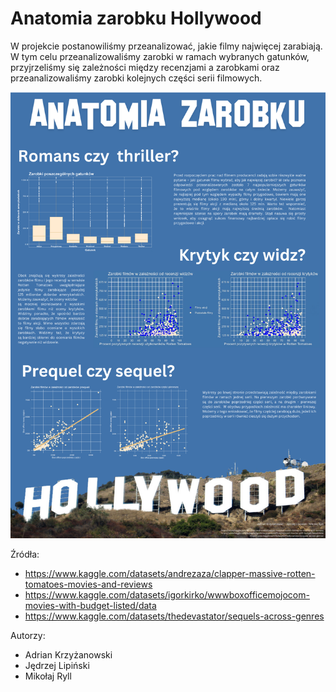 # Anatomia zarobku Hollywood

W projekcie postanowiliśmy przeanalizować, jakie filmy najwięcej zarabiają. W tym celu przeanalizowaliśmy zarobki w ramach wybranych gatunków, przyjrzeliśmy się zależności między recenzjami a zarobkami oraz przeanalizowaliśmy zarobki kolejnych części serii filmowych.

![Krzyżanowski Lipiński Ryll](Plakat.png)

Źródła:
- https://www.kaggle.com/datasets/andrezaza/clapper-massive-rotten-tomatoes-movies-and-reviews
- https://www.kaggle.com/datasets/igorkirko/wwwboxofficemojocom-movies-with-budget-listed/data
- https://www.kaggle.com/datasets/thedevastator/sequels-across-genres

Autorzy:
- Adrian Krzyżanowski
- Jędrzej Lipiński
- Mikołaj Ryll